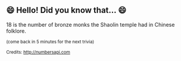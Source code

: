 ## :smile: Hello! Did you know that... :smile:
18 is the number of bronze monks the Shaolin temple had in Chinese folklore.

<sup>(come back in 5 minutes for the next trivia)</sup>


<sup>Credits: http://numbersapi.com</sup>
